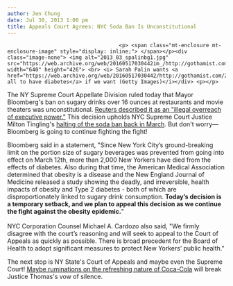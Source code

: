 ```yaml
---
author: Jen Chung
date: Jul 30, 2013 1:00 pm
title: Appeals Court Agrees: NYC Soda Ban Is Unconstitutional
---
```


	
										<p> <span class="mt-enclosure mt-enclosure-image" style="display: inline;"> </span></p><div class="image-none"> <img alt="2013_03_spalinbg1.jpg" src="https://web.archive.org/web/20160517030442im_/http://gothamist.com/attachments/jen/2013_03_spalinbg1.jpg" width="640" height="426"> <br> <i> Sarah Palin wants <a href="https://web.archive.org/web/20160517030442/http://gothamist.com/2013/03/17/video_sarah_palin_drinks_big_gulp_a.php">us all to have diabetes</a> if we want (Getty Images)</i></div> <p></p>

<p>The NY Supreme Court Appellate Division ruled today that Mayor Bloomberg&apos;s ban on sugary drinks over 16 ounces at restaurants and movie theaters was unconstitutional. <a href="https://web.archive.org/web/20160517030442/http://www.reuters.com/article/2013/07/30/us-sodaban-lawsuit-idUSBRE96T0UT20130730">Reuters described it as an &quot;illegal overreach of executive power.&quot;</a> This decision upholds NYC Supreme Court Justice Milton Tingling&apos;s <a href="https://web.archive.org/web/20160517030442/http://gothamist.com/2013/03/11/judge_stops_bloombergs_soda_ban.php">halting of the soda ban back in March</a>. But don&apos;t worry&#x2014;Bloomberg is going to continue fighting the fight!</p>

<p>Bloomberg said in a statement, &quot;Since New York City&#x2019;s ground-breaking limit on the portion size of sugary beverages was prevented from going into effect on March 12th, more than 2,000 New Yorkers have died from the effects of diabetes. Also during that time, the American Medical Association determined that obesity is a disease and the New England Journal of Medicine released a study showing the deadly, and irreversible, health impacts of obesity and Type 2 diabetes - both of which are disproportionately linked to sugary drink consumption. <strong>Today&#x2019;s decision is a temporary setback, and we plan to appeal this decision as we continue the fight against the obesity epidemic.</strong>&quot;<br>
 <br>
NYC Corporation Counsel Michael A. Cardozo also said, &quot;We firmly disagree with the court&#x2019;s reasoning and will seek to appeal to the Court of Appeals as quickly as possible. There is broad precedent for the Board of Health to adopt significant measures to protect New Yorkers&#x2019; public health.&quot;</p>

<p>The next stop is NY State&apos;s Court of Appeals and maybe even the Supreme Court! <a href="https://web.archive.org/web/20160517030442/http://www.cbsnews.com/2100-201_162-6975679.html">Maybe ruminations on the refreshing nature of Coca-Cola</a> will break Justice Thomas&apos;s vow of silence.</p>					
										
									
				